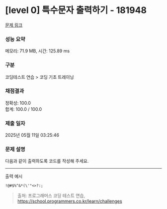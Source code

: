 # [level 0] 특수문자 출력하기 - 181948 

[문제 링크](https://school.programmers.co.kr/learn/courses/30/lessons/181948) 

### 성능 요약

메모리: 71.9 MB, 시간: 125.89 ms

### 구분

코딩테스트 연습 > 코딩 기초 트레이닝

### 채점결과

정확성: 100.0<br/>합계: 100.0 / 100.0

### 제출 일자

2025년 05월 11일 03:25:46

### 문제 설명

<p>다음과 같이 출력하도록 코드를 작성해 주세요.</p>

<hr>

<p>출력 예시</p>
<div class="highlight"><pre class="codehilite"><code>!@#$%^&amp;*(\'"&lt;&gt;?:;
</code></pre></div>

> 출처: 프로그래머스 코딩 테스트 연습, https://school.programmers.co.kr/learn/challenges